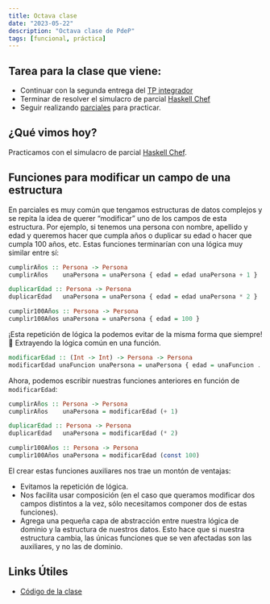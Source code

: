 ```yaml
---
title: Octava clase
date: "2023-05-22"
description: "Octava clase de PdeP"
tags: [funcional, práctica]
---
```


## Tarea para la clase que viene:
- Continuar con la segunda entrega del [TP integrador](https://docs.google.com/document/d/17naHWbyjj-GO0XVTxcC0eYGQP01i49Fve2Z03SAMJ7Y/edit) 
- Terminar de resolver el simulacro de parcial [Haskell Chef](https://docs.google.com/document/d/13SS-HXVR7z5SOgQCwYh2Maob7QhSh858PTSzc7MymCY/edit) 
- Seguir realizando [parciales](https://www.pdep.com.ar/material/parciales) para practicar.


## ¿Qué vimos hoy? 
Practicamos con el simulacro de parcial [Haskell Chef](https://docs.google.com/document/d/13SS-HXVR7z5SOgQCwYh2Maob7QhSh858PTSzc7MymCY/edit). 

## Funciones para modificar un campo de una estructura

En parciales es muy común que tengamos estructuras de datos complejos y se repita la idea de querer “modificar” uno de los campos de esta estructura. Por ejemplo, si tenemos una persona con nombre, apellido y edad y queremos hacer que cumpla años o duplicar su edad o hacer que cumpla 100 años, etc. Estas funciones terminarían con una lógica muy similar entre sí:

```haskell
cumplirAños :: Persona -> Persona
cumplirAños    unaPersona = unaPersona { edad = edad unaPersona + 1 }

duplicarEdad :: Persona -> Persona
duplicarEdad   unaPersona = unaPersona { edad = edad unaPersona * 2 }

cumplir100Años :: Persona -> Persona
cumplir100Años unaPersona = unaPersona { edad = 100 }
```

¡Esta repetición de lógica la podemos evitar de la misma forma que siempre! 🙌 Extrayendo la lógica común en una función. 

```haskell
modificarEdad :: (Int -> Int) -> Persona -> Persona
modificarEdad unaFuncion unaPersona = unaPersona { edad = unaFuncion . edad $ unaPersona }
```

Ahora, podemos escribir nuestras funciones anteriores en función de `modificarEdad`:

```haskell
cumplirAños :: Persona -> Persona
cumplirAños    unaPersona = modificarEdad (+ 1)

duplicarEdad :: Persona -> Persona
duplicarEdad   unaPersona = modificarEdad (* 2)

cumplir100Años :: Persona -> Persona
cumplir100Años unaPersona = modificarEdad (const 100)
```

El crear estas funciones auxiliares nos trae un montón de ventajas:
- Evitamos la repetición de lógica.
- Nos facilita usar composición (en el caso que queramos modificar dos campos distintos a la vez, sólo necesitamos componer dos de estas funciones).
- Agrega una pequeña capa de abstracción entre nuestra lógica de dominio y la estructura de nuestros datos. Esto hace que si nuestra estructura cambia, las únicas funciones que se ven afectadas son las auxiliares, y no las de dominio.

## Links Útiles

- [Código de la clase](https://github.com/pdep-lunes/pdep-clases-2023/blob/main/Funcional/Clase08/src/Lib.hs)



